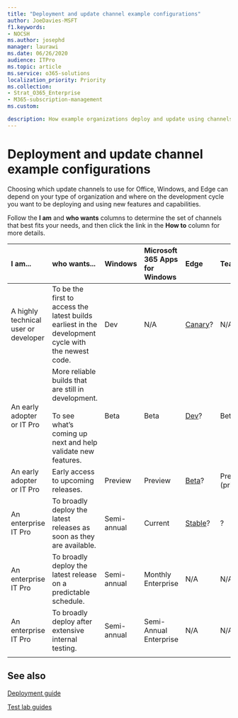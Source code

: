 ```yaml
---
title: "Deployment and update channel example configurations"
author: JoeDavies-MSFT
f1.keywords:
- NOCSH
ms.author: josephd
manager: laurawi
ms.date: 06/26/2020
audience: ITPro
ms.topic: article
ms.service: o365-solutions
localization_priority: Priority
ms.collection: 
- Strat_O365_Enterprise
- M365-subscription-management
ms.custom:

description: How example organizations deploy and update using channels.
---
```


# Deployment and update channel example configurations

Choosing which update channels to use for Office, Windows, and Edge can depend on your type of organization and where on the development cycle you want to be deploying and using new features and capabilities.

Follow the **I am** and **who wants** columns to determine the set of channels that best fits your needs, and then click the link in the **How to** column for more details.

| I am... | who wants... | Windows | Microsoft 365 Apps for Windows | Edge | Teams | How to |
|:-------|:-----|:-------|:-----|:-------|:-------|:-------|
| A highly technical user or developer | To be the first to access the latest builds earliest in the development cycle with the newest code. | Dev | N/A | [Canary](https://docs.microsoft.com/deployedge/microsoft-edge-channels#canary-channel)? | N/A |  |
| An early adopter or IT Pro  | More reliable builds that are still in development. <br><br>  To see what’s coming up next and help validate new features. | Beta | Beta | [Dev](https://docs.microsoft.com/deployedge/microsoft-edge-channels#dev-channel)? | Beta |  |
| An early adopter or IT Pro | Early access to upcoming releases. | Preview | Preview | [Beta](https://docs.microsoft.com/deployedge/microsoft-edge-channels#beta-channel)? | Preview (private/public) |  |
| An enterprise IT Pro | To broadly deploy the latest releases as soon as they are available. | Semi-annual | Current | [Stable](https://docs.microsoft.com/deployedge/microsoft-edge-channels#beta-channel)? | ? | [Latest features](deploy-update-channels-examples-rapid-deploy.md) |
| An enterprise IT Pro | To broadly deploy the latest release on a predictable schedule. | Semi-annual | Monthly Enterprise | N/A | N/A | Regular schedule |
| An enterprise IT Pro | To broadly deploy after extensive internal testing. | Semi-annual | Semi-Annual Enterprise | N/A | N/A | Highly vetted |
||||||||

## See also

[Deployment guide](deploy-microsoft-365-enterprise.md)

[Test lab guides](m365-enterprise-test-lab-guides.md)

<!--

Follow the **I am** and **who wants** columns to determine the set of channels that best matches your needs, and then click the link in the **How to** column for more details.

| I am... | who wants... | Windows channel | Office channel | Teams channel | Edge channel | How to |
|:-------|:-----|:-------|:-------|:-----|:-------|:-------|
| A Microsoft Edge app developer | to see what I was working on yesterday. | N/A | N/A | N/A | Canary | [Edge Carnary channel](https://docs.microsoft.com/deployedge/microsoft-edge-channels#canary-channel)  |
| A highly technical user or Edge app developer | early access to the latest build. | Dev | N/A  | N/A | Dev |   |
| An end user, an early adopter, a fan, or an IT professional  | early access to a build for functionality testing. | Beta | Beta | N/A | Beta |   |
| An enterprise IT department | to evaluate the latest preview before broad deployment. | Preview (Release)  | Preview (Current or Semi-Annual Enterprise)  | Ring 4 | N/A  |
| A consumer, small to medium business, or an enterprise organization | a broad and rapid deployment. |  Semi-Annual | Current | N/A | Stable | [Rapid deployment example](deploy-update-channels-examples-rapid-deploy.md) |
| An enterprise organization | a broad deployment with additional predictability. | Semi-Annual | Monthly Enterprise | N/A | N/A |   |
| An enterprise organization | a broad deployment with extensive IT testing before each update. | Semi-Annual | Semi-Annual Enterprise | N/A | N/A |   |
||||||||


Here are the latest channel names.

| New channel name | Previous channel name |
|:-------|:-----|
| Beta | Insider |
| Preview (Release)) | Monthly Channel (Targeted) |
| Semi-Annual Enterprise Channel | Semi-Annual Channel |
| Semi-Annual Enterprise Channel (Preview) | Semi-Annual Channel (Targeted) |
| Monthly Enterprise Channel | N/A |
| Current Channel | Monthly Channel |
|||

See if your organization matches one of these customer types, then follow the link to the example for more details.

Follow the **I am** and **who wants** columns to determine the set of channels that best matches your needs, and then click the link in the **How to** column for more details.

| I am... | who wants... | Windows channel | Office channel | Edge channel | How to |
|:-------|:-----|:-------|:-------|:-----|:-------|
| A Microsoft Edge app developer | to see what I was working on yesterday | N/A | N/A | Canary | [Edge Carnary channel](https://docs.microsoft.com/deployedge/microsoft-edge-channels#canary-channel)  |
| A highly technical user or Edge app developer | early access to the latest build. | Dev | N/A  | Dev |   |
| An end user, an early adopter, a fan, or an IT professional  | early access to a build for functionality testing. | Beta | Beta | Beta |   |
| An enterprise IT department | to evaluate the latest preview before broad deployment. | Preview (Release)  | Preview (Current or Semi-Annual Enterprise)  | N/A |   |
| A consumer, small to medium business, or an enterprise organization | a broad and rapid deployment. |  Semi-Annual | Current | Stable | [Rapid deployment example](deploy-update-channels-examples-rapid-deploy.md) |
| An enterprise organization | a broad deployment with additional predictability. | Semi-Annual | Monthly Enterprise | N/A |   |
| An enterprise organization | a broad deployment with extensive IT testing before each update. | Semi-Annual | Semi-Annual | N/A |   |
|||||||

--> 

<!--

| Customer type | Description | Products and their channels |
|:-------|:-----|:-------|
| Early adopter or insider <br> <br> See the insider deployment example.  | These organizations are eager to try out new capabilities early in the release cycle and report their early adoption feedback to Microsoft. | **Office:** <br><ul><li>Beta</li><li>Current Channel (Preview)</li></ul>  **Windows:** <br><ul><li>Dev</li><li>Beta</li></ul> **Edge:** <ul><li>Dev</li><li>Beta</li></ul>|
| Consumer fans, small and medium businesses, and some enterprises who want rapid deployment of the newest supported features <br> <br> See the [rapid deployment example](deploy-update-channels-examples-rapid-deploy.md). | These organizations want the latest supported changes and to take advantage of the  new capabilities for their users and to report their feedback to Microsoft. | **Office:** <ul><li> Current Channel </li></ul> **Windows:** <ul><li> N/A </li></ul> **Edge:** <ul><li> Stable </li></ul>|
| Enterprises who need a stable and predictable cadence to their updates <br><br> See the broad deployment example.  | These organizations want to ensure that the changes they roll out to customers are fully supported and whose deployment will have minimaly impact to their employees. |  **Office:** <ul><li> Monthly Enterprise Channel </li><li> Semi-Annual Enterprise Channel (Preview) </li><li> Semi-Annual Enterprise Channel </li></ul> **Windows:** <br><ul><li> Release Preview </li><li> Semi-Annual Channel </li></ul> **Edge:** <ul><li>Stable (deferred) </li></ul> |
||||

--> 
